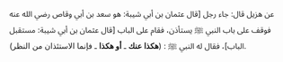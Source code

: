 عن هزيل قال: جاء رجل [قال عثمان بن أبي شيبة: هو سعد بن أبي وقاص رضي الله عنه  فوقف على باب النبي ﷺ يستأذن، فقام على الباب [قال عثمان بن أبي شيبة: مستقبل الباب]، فقال له النبي ﷺ : (**هكذا عنك** ـ **أو هكذا** ـ فإنما الاستئذان من النظر).
